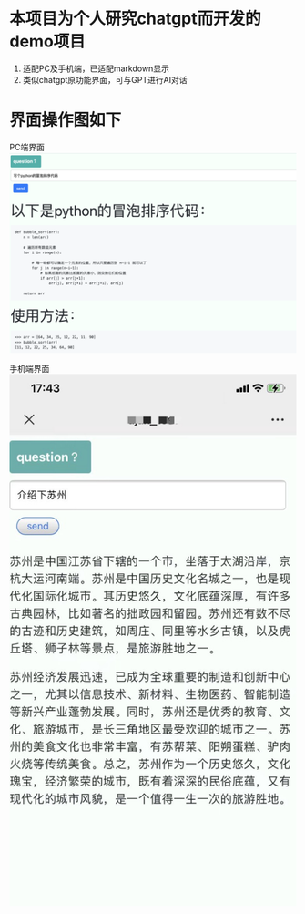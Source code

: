 # 本项目为个人研究chatgpt而开发的demo项目
1. 适配PC及手机端，已适配markdown显示
2. 类似chatgpt原功能界面，可与GPT进行AI对话

# 界面操作图如下
PC端界面  
![这是图片](img/pc.png "Magic Gardens")

手机端界面  
![这是图片](img/phone.jpg "Magic Gardens")
